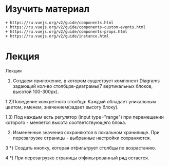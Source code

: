 ﻿# Изучить материал
    + https://ru.vuejs.org/v2/guide/components.html
    + https://ru.vuejs.org/v2/guide/components-custom-events.html
    + https://ru.vuejs.org/v2/guide/components-props.html
    + https://ru.vuejs.org/v2/guide/instance.html


    
# Лекция
Лекция
1) Создаем приложение, в котором существует компонент Diagrams задающий кол-во столбцов-диаграмы(7 вертикальных блоков, высотой 100-300px).

1.2)Поведение конкретного столбца: Каждый обладает уникальным цветом, именем, значением(задает высоту блоку).

1.3) Под каждым есть регулятор (input type="range") при перемещении которого - меняется высота соответствующего блока.

2) Измененные значения сохраняются в локальном хранилище. При перезагрузке страницы - выбранные настройки сохраняются.

3 *) Создать кнопку, которая отфильтрует столбцы по возрастанию.

4 *) При перезагрузке страницы отфильтрованный ряд остается.
    